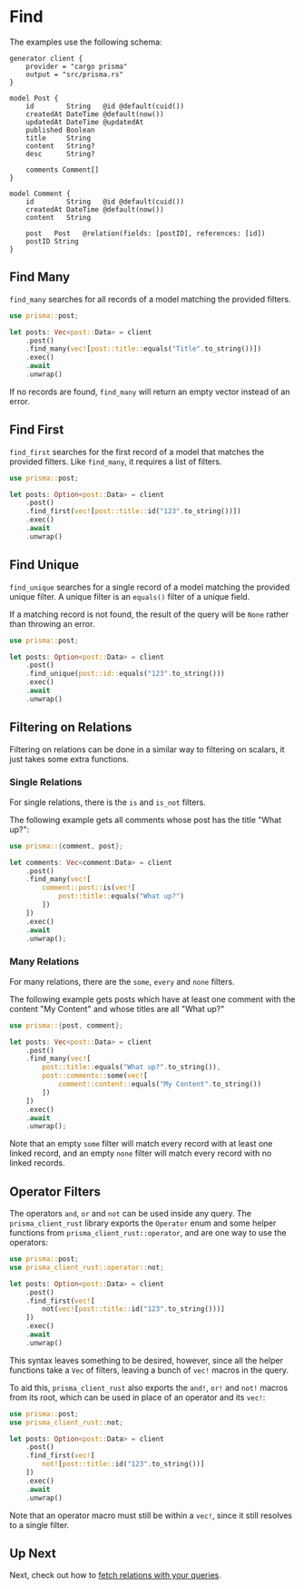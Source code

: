 # Find

The examples use the following schema:

```prisma
generator client {
    provider = "cargo prisma"
    output = "src/prisma.rs"
}

model Post {
    id        String   @id @default(cuid())
    createdAt DateTime @default(now())
    updatedAt DateTime @updatedAt
    published Boolean
    title     String
    content   String?
    desc      String?

    comments Comment[]
}

model Comment {
    id        String   @id @default(cuid())
    createdAt DateTime @default(now())
    content   String

    post   Post   @relation(fields: [postID], references: [id])
    postID String
}
```

## Find Many

`find_many` searches for all records of a model matching the provided filters.

```rust
use prisma::post;

let posts: Vec<post::Data> = client
    .post()
    .find_many(vec![post::title::equals("Title".to_string())])
    .exec()
    .await
    .unwrap()
```

If no records are found, `find_many` will return an empty vector instead of an error.

## Find First

`find_first` searches for the first record of a model that matches the provided filters. Like `find_many`, it requires a list of filters.

```rust
use prisma::post;

let posts: Option<post::Data> = client
    .post()
    .find_first(vec![post::title::id("123".to_string())])
    .exec()
    .await
    .unwrap()
```

## Find Unique

`find_unique` searches for a single record of a model matching the provided unique filter. A unique filter is an `equals()` filter of a unique field.

If a matching record is not found, the result of the query will be `None` rather than throwing an error.

```rust
use prisma::post;

let posts: Option<post::Data> = client
    .post()
    .find_unique(post::id::equals("123".to_string()))
    .exec()
    .await
    .unwrap()
```

## Filtering on Relations

Filtering on relations can be done in a similar way to filtering on scalars, it just takes some extra functions.

### Single Relations

For single relations, there is the `is` and `is_not` filters.

The following example gets all comments whose post has the title "What up?":

```rust
use prisma::{comment, post};

let comments: Vec<comment:Data> = client
    .post()
    .find_many(vec![
        comment::post::is(vec![
            post::title::equals("What up?")
        ])
    ])
    .exec()
    .await
    .unwrap();
```

### Many Relations

For many relations, there are the `some`, `every` and `none` filters.

The following example gets posts which have at least one comment with the content "My Content" and whose titles are all "What up?"

```rust
use prisma::{post, comment};

let posts: Vec<post::Data> = client
    .post()
    .find_many(vec![
        post::title::equals("What up?".to_string()),
        post::comments::some(vec![
            comment::content::equals("My Content".to_string())
        ])
    ])
    .exec()
    .await
    .unwrap();
```

Note that an empty `some` filter will match every record with at least one linked record, and an empty `none` filter will match every record with no linked records.

## Operator Filters

The operators `and`, `or` and `not` can be used inside any query. The `prisma_client_rust` library exports the `Operator` enum and some helper functions from `prisma_client_rust::operator`, and are one way to use the operators:

```rust
use prisma::post;
use prisma_client_rust::operator::not;

let posts: Option<post::Data> = client
    .post()
    .find_first(vec![
        not(vec![post::title::id("123".to_string()))]
    ])
    .exec()
    .await
    .unwrap()
```

This syntax leaves something to be desired, however, since all the helper functions take a `Vec` of filters, leaving a bunch of `vec!` macros in the query.

To aid this, `prisma_client_rust` also exports the `and!`, `or!` and `not!` macros from its root, which can be used in place of an operator and its `vec!`:

```rust
use prisma::post;
use prisma_client_rust::not;

let posts: Option<post::Data> = client
    .post()
    .find_first(vec![
        not![post::title::id("123".to_string())]
    ])
    .exec()
    .await
    .unwrap()
```

Note that an operator macro must still be within a `vec!`, since it still resolves to a single filter.

## Up Next

Next, check out how to [fetch relations with your queries](05-fetch).

